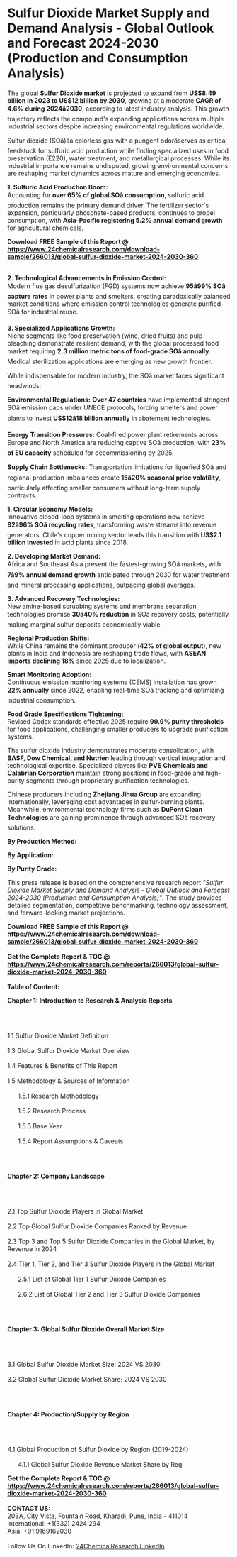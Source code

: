 <h1>Sulfur Dioxide Market Supply and Demand Analysis - Global Outlook and Forecast 2024-2030 (Production and Consumption Analysis)</h1><p>The global <strong>Sulfur Dioxide market</strong> is projected to expand from <strong>US$8.49 billion in 2023 to US$12 billion by 2030</strong>, growing at a moderate <strong>CAGR of 4.6% during 2024â2030</strong>, according to latest industry analysis. This growth trajectory reflects the compound's expanding applications across multiple industrial sectors despite increasing environmental regulations worldwide.</p><p>Sulfur dioxide (SOâ)âa colorless gas with a pungent odorâserves as critical feedstock for sulfuric acid production while finding specialized uses in food preservation (E220), water treatment, and metallurgical processes. While its industrial importance remains undisputed, growing environmental concerns are reshaping market dynamics across mature and emerging economies.</p><p><strong>1. Sulfuric Acid Production Boom:</strong><br>
Accounting for <strong>over 65% of global SOâ consumption</strong>, sulfuric acid production remains the primary demand driver. The fertilizer sector's expansion, particularly phosphate-based products, continues to propel consumption, with <strong>Asia-Pacific registering 5.2% annual demand growth</strong> for agricultural chemicals.</p><div><b>Download FREE Sample of this Report @ 
            <a href="https://www.24chemicalresearch.com/download-sample/266013/global-sulfur-dioxide-market-2024-2030-360">
            https://www.24chemicalresearch.com/download-sample/266013/global-sulfur-dioxide-market-2024-2030-360</a></b></div><br><p><strong>2. Technological Advancements in Emission Control:</strong><br>
Modern flue gas desulfurization (FGD) systems now achieve <strong>95â99% SOâ capture rates</strong> in power plants and smelters, creating paradoxically balanced market conditions where emission control technologies generate purified SOâ for industrial reuse.</p><p><strong>3. Specialized Applications Growth:</strong><br>
Niche segments like food preservation (wine, dried fruits) and pulp bleaching demonstrate resilient demand, with the global processed food market requiring <strong>2.3 million metric tons of food-grade SOâ annually</strong>. Medical sterilization applications are emerging as new growth frontier.</p><p>While indispensable for modern industry, the SOâ market faces significant headwinds:</p><p><strong>Environmental Regulations:</strong> <strong>Over 47 countries</strong> have implemented stringent SOâ emission caps under UNECE protocols, forcing smelters and power plants to invest <strong>US$12â18 billion annually</strong> in abatement technologies.</p><p><strong>Energy Transition Pressures:</strong> Coal-fired power plant retirements across Europe and North America are reducing captive SOâ production, with <strong>23% of EU capacity</strong> scheduled for decommissioning by 2025.</p><p><strong>Supply Chain Bottlenecks:</strong> Transportation limitations for liquefied SOâ and regional production imbalances create <strong>15â20% seasonal price volatility</strong>, particularly affecting smaller consumers without long-term supply contracts.</p><p><strong>1. Circular Economy Models:</strong><br>
Innovative closed-loop systems in smelting operations now achieve <strong>92â96% SOâ recycling rates</strong>, transforming waste streams into revenue generators. Chile's copper mining sector leads this transition with <strong>US$2.1 billion invested</strong> in acid plants since 2018.</p><p><strong>2. Developing Market Demand:</strong><br>
Africa and Southeast Asia present the fastest-growing SOâ markets, with <strong>7â9% annual demand growth</strong> anticipated through 2030 for water treatment and mineral processing applications, outpacing global averages.</p><p><strong>3. Advanced Recovery Technologies:</strong><br>
New amine-based scrubbing systems and membrane separation technologies promise <strong>30â40% reduction</strong> in SOâ recovery costs, potentially making marginal sulfur deposits economically viable.</p><p><strong>Regional Production Shifts:</strong><br>
	While China remains the dominant producer (<strong>42% of global output</strong>), new plants in India and Indonesia are reshaping trade flows, with <strong>ASEAN imports declining 18%</strong> since 2025 due to localization.</p><p><strong>Smart Monitoring Adoption:</strong><br>
	Continuous emission monitoring systems (CEMS) installation has grown <strong>22% annually</strong> since 2022, enabling real-time SOâ tracking and optimizing industrial consumption.</p><p><strong>Food Grade Specifications Tightening:</strong><br>
	Revised Codex standards effective 2025 require <strong>99.9% purity thresholds</strong> for food applications, challenging smaller producers to upgrade purification systems.</p><p>The sulfur dioxide industry demonstrates moderate consolidation, with <strong>BASF, Dow Chemical, and Nutrien</strong> leading through vertical integration and technological expertise. Specialized players like <strong>PVS Chemicals and Calabrian Corporation</strong> maintain strong positions in food-grade and high-purity segments through proprietary purification technologies.</p><p>Chinese producers including <strong>Zhejiang Jihua Group</strong> are expanding internationally, leveraging cost advantages in sulfur-burning plants. Meanwhile, environmental technology firms such as <strong>DuPont Clean Technologies</strong> are gaining prominence through advanced SOâ recovery solutions.</p><p><strong>By Production Method:</strong></p><p><strong>By Application:</strong></p><p><strong>By Purity Grade:</strong></p><p>This press release is based on the comprehensive research report <em>"Sulfur Dioxide Market Supply and Demand Analysis - Global Outlook and Forecast 2024-2030 (Production and Consumption Analysis)"</em>. The study provides detailed segmentation, competitive benchmarking, technology assessment, and forward-looking market projections.</p><div><b>Download FREE Sample of this Report @ 
            <a href="https://www.24chemicalresearch.com/download-sample/266013/global-sulfur-dioxide-market-2024-2030-360">
            https://www.24chemicalresearch.com/download-sample/266013/global-sulfur-dioxide-market-2024-2030-360</a></b></div><br><div><b>Get the Complete Report & TOC @ 
            <a href="https://www.24chemicalresearch.com/reports/266013/global-sulfur-dioxide-market-2024-2030-360">
            https://www.24chemicalresearch.com/reports/266013/global-sulfur-dioxide-market-2024-2030-360</a></b></div><br>
            <b>Table of Content:</b><p><p><strong>Chapter 1: Introduction to Research &amp; Analysis Reports</strong></p><br />
<br />
<p>1.1 Sulfur Dioxide  Market Definition<br /><br />
1.3 Global Sulfur Dioxide  Market Overview<br /><br />
1.4 Features &amp; Benefits of This Report<br /><br />
1.5 Methodology &amp; Sources of Information<br /><br />
&nbsp;&nbsp;&nbsp;&nbsp;&nbsp; 1.5.1 Research Methodology<br /><br />
&nbsp;&nbsp;&nbsp;&nbsp;&nbsp; 1.5.2 Research Process<br /><br />
&nbsp;&nbsp;&nbsp;&nbsp;&nbsp; 1.5.3 Base Year<br /><br />
&nbsp;&nbsp;&nbsp;&nbsp;&nbsp; 1.5.4 Report Assumptions &amp; Caveats</p><br />
<br />
<p><strong>Chapter 2: Company Landscape</strong></p><br />
<br />
<p>2.1 Top Sulfur Dioxide  Players in Global Market<br /><br />
2.2 Top Global Sulfur Dioxide  Companies Ranked by Revenue<br /><br />
2.3 Top 3 and Top 5 Sulfur Dioxide  Companies in the Global Market, by Revenue in 2024<br /><br />
2.4 Tier 1, Tier 2, and Tier 3 Sulfur Dioxide  Players in the Global Market<br /><br />
&nbsp;&nbsp;&nbsp;&nbsp;&nbsp; 2.5.1 List of Global Tier 1 Sulfur Dioxide  Companies<br /><br />
&nbsp;&nbsp;&nbsp;&nbsp;&nbsp; 2.6.2 List of Global Tier 2 and Tier 3 Sulfur Dioxide  Companies</p><br />
<br />
<p><strong>Chapter 3: Global Sulfur Dioxide  Overall Market Size</strong></p><br />
<br />
<p>3.1 Global Sulfur Dioxide  Market Size: 2024 VS 2030<br /><br />
3.2 Global Sulfur Dioxide  Market Share: 2024 VS 2030</p><br />
<br />
<p><strong>Chapter 4: Production/Supply by Region</strong></p><br />
<br />
<p>4.1 Global Production of Sulfur Dioxide  by Region (2019-2024)<br /><br />
&nbsp;&nbsp;&nbsp;&nbsp;&nbsp; 4.1.1 Global Sulfur Dioxide  Revenue Market Share by Regi</p><div><b>Get the Complete Report & TOC @ 
            <a href="https://www.24chemicalresearch.com/reports/266013/global-sulfur-dioxide-market-2024-2030-360">
            https://www.24chemicalresearch.com/reports/266013/global-sulfur-dioxide-market-2024-2030-360</a></b></div><br><b>CONTACT US:</b><br>
            203A, City Vista, Fountain Road, Kharadi, Pune, India - 411014<br>
            International: +1(332) 2424 294<br>
            Asia: +91 9169162030 <br><br>
            Follow Us On LinkedIn: <a href="https://www.linkedin.com/company/24chemicalresearch/">24ChemicalResearch LinkedIn</a>